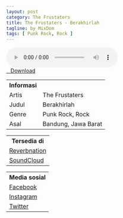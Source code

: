 ```yaml
---
layout: post
category: The Frustaters
title: The Frustaters - Berakhirlah
tagline: by MixDom
tags: [ Punk Rock, Rock ]
---
```


<audio class='js-player' style="--plyr-color-main: #212121;" controls>
<source src="https://drive.google.com/uc?authuser=0&id=1JtkjAuzjVTK9g4jA17dzS7xuUXbPI030&export=download" type="audio/mp3">
</audio>

<!--more-->

<div class="post-button text-center">
<a target="_blank" class="btn" href="https://drive.google.com/uc?authuser=0&id=1JtkjAuzjVTK9g4jA17dzS7xuUXbPI030&export=download">
<i class="fa fa-caret-down" aria-hidden="true"></i>&nbsp; &nbsp;Download
</a>
</div>

<table>
<tr>
<th>Informasi</th>
<th></th>
</tr>
<tr>
<td>Artis</td>
<td>The Frustaters</td>
</tr>
<tr>
<td>Judul</td>
<td>Berakhirlah</td>
</tr>
<tr>
<td>Genre</td>
<td>Punk Rock, Rock</td>
</tr>
<tr>
<td>Asal</td>
<td>Bandung, Jawa Barat</td>
</tr>
</table>

<table>
<tr>
<th>Tersedia di</th>
</tr>
<tr>
<td><a href="https://www.reverbnation.com/thefrustaters" target="_blank">Reverbnation</a></td>
</tr>
<tr>
<td><a href="https://soundcloud.com/thefrustaters" target="_blank">SoundCloud</a></td>
</tr>
</table>

<table>
<tr>
<th>Media sosial</th>
</tr>
<tr>
<td><a href="https://facebook.com/100050513828313/" target="_blank">Facebook</a></td>
</tr>
<tr>
<td><a href="https://www.instagram.com/thefrustaters_official/" target="_blank">Instagram</a></td>
</tr>
<tr>
<td><a href="https://twitter.com/thefrustaters1" target="_blank">Twitter</a></td>
</tr>
</table>
